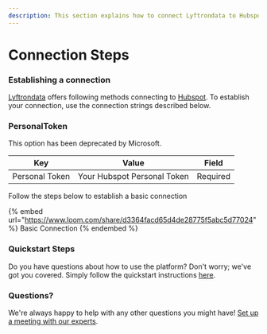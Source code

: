 ```yaml
---
description: This section explains how to connect Lyftrondata to Hubspot.
---
```


# Connection Steps

### Establishing a connection

[Lyftrondata](https://www.lyftrondata.com) offers following methods connecting to [Hubspot](https://www.lyftrondata.com/integration/marketing-analytics/hubspot/). To establish your connection, use the connection strings described below.

### PersonalToken

This option has been deprecated by Microsoft.

| Key            | Value                       | Field    |
| -------------- | --------------------------- | -------- |
| Personal Token | Your Hubspot Personal Token | Required |

Follow the steps below to establish a basic connection

{% embed url="https://www.loom.com/share/d3364facd65d4de28775f5abc5d77024" %}
Basic Connection
{% endembed %}

### Quickstart Steps

Do you have questions about how to use the platform? Don't worry; we've got you covered. Simply follow the quickstart instructions [here](./).

### Questions? <a href="#questions" id="questions"></a>

We're always happy to help with any other questions you might have! [Set up a meeting with our experts](https://www.lyftrondata.com/book-a-meeting/).
